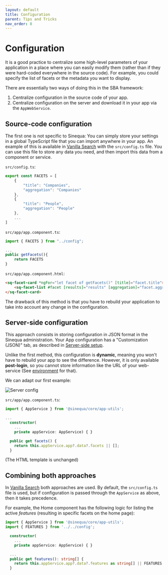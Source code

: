 ```yaml
---
layout: default
title: Configuration
parent: Tips and Tricks
nav_order: 8
---
```


# Configuration

It is a good practice to centralize some high-level parameters of your application in a place where you can easily modify them (rather than if they were hard-coded everywhere in the source code). For example, you could specify the list of facets or the metadata you want to display.

There are essentially two ways of doing this in the SBA framework:

1. Centralize configuration in the source code of your app.
2. Centralize configuration on the server and download it in your app via the `AppWebService`.

## Source-code configuration

The first one is not specific to Sinequa: You can simply store your settings in a global TypeScript file that you can import anywhere in your app. An example of this is available in [Vanilla Search]({{site.baseurl}}modules/vanilla-search/vanilla-search.html) with the `src/config.ts` file. You can use this file to store any data you need, and then import this data from a component or service.

`src/config.ts`:

```ts
export const FACETS = [
    {
        "title": "Companies",
        "aggregation": "Companies"
    },
    {
        "title": "People",
        "aggregation": "People"
    },
    ...
]
```

`src/app/app.component.ts`:

```ts
import { FACETS } from "../config";

...
public getFacets(){
    return FACETS
}
```

`src/app/app.component.html`:

```html
<sq-facet-card *ngFor="let facet of getFacets()" [title]="facet.title">
    <sq-facet-list #facet [results]="results" [aggregation]="facet.aggregation"></sq-facet-list>
</sq-facet-card>
```

The drawback of this method is that you have to rebuild your application to take into account any change in the configuration.

## Server-side configuration

This approach consists in storing configuration in JSON format in the Sinequa administration. Your App configuration has a "Customization (JSON)" tab, as described in [Server-side setup]({{site.baseurl}}gettingstarted/server-setup.html#apps).

Unlike the first method, this configuration is **dynamic**, meaning you won't have to rebuild your app to see the difference. However, it is only available **post-login**, so you cannot store information like the URL of your web-service (See [environment](environment.html) for that).

We can adapt our first example:

![Server config]({{site.baseurl}}assets/tipstricks/config.png)

`src/app/app.component.ts`:

```ts
import { AppService } from '@sinequa/core/app-utils';

...
  constructor(
    ...
    private appService: AppService) { }

  public get facets() {
    return this.appService.app?.data?.facets || [];
  }
```

(The HTML template is unchanged)

## Combining both approaches

In [Vanilla Search]({{site.baseurl}}modules/vanilla-search/vanilla-search.html) both approaches are used. By default, the `src/config.ts` file is used, but if configuration is passed through the `AppService` as above, then it takes precedence.

For example, the Home component has the following logic for listing the active *features* (resulting in specific facets on the home page):

```ts
import { AppService } from '@sinequa/core/app-utils';
import { FEATURES } from '../../config';

  constructor(
    ...
    private appService: AppService) { }

  ...
  public get features(): string[] {
    return this.appService.app?.data?.features as string[] || FEATURES;
  }
```
